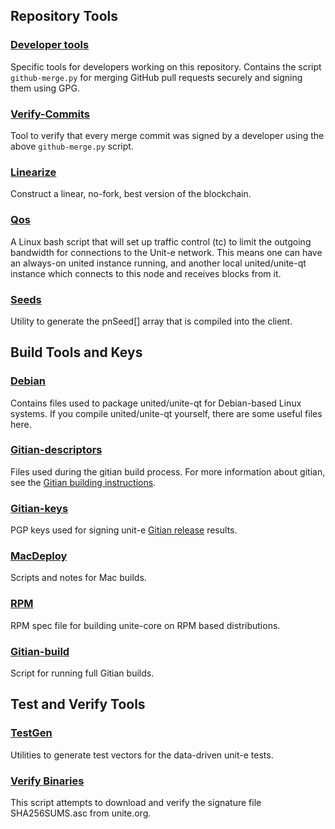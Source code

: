 Repository Tools
---------------------

### [Developer tools](/contrib/devtools) ###
Specific tools for developers working on this repository.
Contains the script `github-merge.py` for merging GitHub pull requests securely and signing them using GPG.

### [Verify-Commits](/contrib/verify-commits) ###
Tool to verify that every merge commit was signed by a developer using the above `github-merge.py` script.

### [Linearize](/contrib/linearize) ###
Construct a linear, no-fork, best version of the blockchain.

### [Qos](/contrib/qos) ###

A Linux bash script that will set up traffic control (tc) to limit the outgoing bandwidth for connections to the Unit-e network. This means one can have an always-on united instance running, and another local united/unite-qt instance which connects to this node and receives blocks from it.

### [Seeds](/contrib/seeds) ###
Utility to generate the pnSeed[] array that is compiled into the client.

Build Tools and Keys
---------------------

### [Debian](/contrib/debian) ###
Contains files used to package united/unite-qt
for Debian-based Linux systems. If you compile united/unite-qt yourself, there are some useful files here.

### [Gitian-descriptors](/contrib/gitian-descriptors) ###
Files used during the gitian build process. For more information about gitian,
see the [Gitian building instructions](/doc/gitian-building.md).

### [Gitian-keys](/contrib/gitian-keys)
PGP keys used for signing unit-e [Gitian release](/doc/release-process.md) results.

### [MacDeploy](/contrib/macdeploy) ###
Scripts and notes for Mac builds.

### [RPM](/contrib/rpm) ###
RPM spec file for building unite-core on RPM based distributions.

### [Gitian-build](/contrib/gitian-build.py) ###
Script for running full Gitian builds.

Test and Verify Tools
---------------------

### [TestGen](/contrib/testgen) ###
Utilities to generate test vectors for the data-driven unit-e tests.

### [Verify Binaries](/contrib/verifybinaries) ###
This script attempts to download and verify the signature file SHA256SUMS.asc from unite.org.
